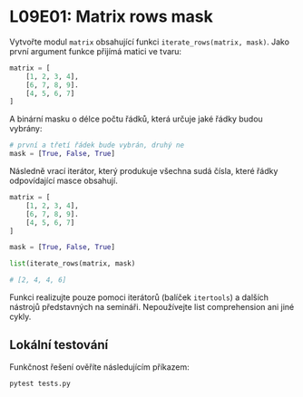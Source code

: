 # L09E01: Matrix rows mask
Vytvořte modul `matrix` obsahující funkci `iterate_rows(matrix, mask)`. Jako první argument funkce přijímá matici ve tvaru:

```python
matrix = [
    [1, 2, 3, 4],
    [6, 7, 8, 9].
    [4, 5, 6, 7]
]
```

A binární masku o délce počtu řádků, která určuje jaké řádky budou vybrány:

```python
# první a třetí řádek bude vybrán, druhý ne
mask = [True, False, True]
```

Následně vrací iterátor, který produkuje všechna sudá čísla, které řádky odpovídající masce obsahují.

```python
matrix = [
    [1, 2, 3, 4],
    [6, 7, 8, 9].
    [4, 5, 6, 7]
]

mask = [True, False, True]

list(iterate_rows(matrix, mask)

# [2, 4, 4, 6]
```

Funkci realizujte pouze pomoci iterátorů (balíček `itertools`) a dalších nástrojů představných na semináři. Nepoužívejte list comprehension ani jiné cykly.

## Lokální testování
Funkčnost řešení ověříte následujícím příkazem:

```bash
pytest tests.py
```